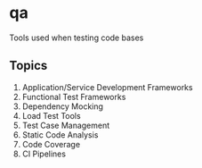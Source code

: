# qa
Tools used when testing code bases

Topics
------
1. Application/Service Development Frameworks
2. Functional Test Frameworks
3. Dependency Mocking
4. Load Test Tools
5. Test Case Management
6. Static Code Analysis
7. Code Coverage
8. CI Pipelines
